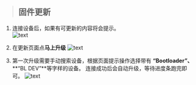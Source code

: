 
> ## 固件更新

1. 连接设备后，如果有可更新的内容将会提示。  
![text](/img/firmware_update_note.jpg)  

2. 在更新页面点**马上升级**
![text](/img/firmware_update_check.jpg)  

3. 第一次升级需要手动搜索设备，根据页面提示操作选择带有 **“Bootloader”、** **“BL DEV”**等字样的设备。
连接成功后会自动升级，等待进度条跑完即可。
![text](/img/firmware_update_ing.jpg)  